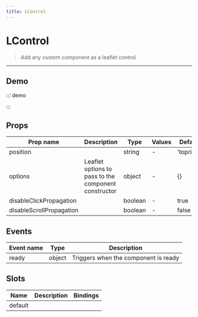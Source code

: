 ```yaml
---
title: LControl
---
```


# LControl

> Add any custom component as a leaflet control

---

## Demo

::: demo
<template>
<l-map style="height: 350px" :zoom="zoom" :center="center">
<l-tile-layer :url="url" :attribution="attribution"></l-tile-layer>
<l-control position="bottomleft" >
<button @click="clickHandler">
I am a useless button!
</button>
</l-control>
</l-map>
</template>

<script>
import {LMap, LTileLayer, LControl} from 'vue2-leaflet';

export default {
  components: {
    LMap,
    LTileLayer,
    LControl
  },
  data () {
    return {
      url: 'https://{s}.tile.openstreetmap.org/{z}/{x}/{y}.png',
      attribution:
        '&copy; <a target="_blank" href="http://osm.org/copyright">OpenStreetMap</a> contributors',
      zoom: 8,
      center: [47.313220, -1.319482]
    };
  },
  methods: {
    clickHandler () {
      window.alert('and mischievous')
    }
  }
}
</script>

:::

## Props

| Prop name                | Description                                          | Type    | Values | Default    |
| ------------------------ | ---------------------------------------------------- | ------- | ------ | ---------- |
| position                 |                                                      | string  | -      | 'topright' |
| options                  | Leaflet options to pass to the component constructor | object  | -      | {}         |
| disableClickPropagation  |                                                      | boolean | -      | true       |
| disableScrollPropagation |                                                      | boolean | -      | false      |

## Events

| Event name | Type   | Description                          |
| ---------- | ------ | ------------------------------------ |
| ready      | object | Triggers when the component is ready |

## Slots

| Name    | Description | Bindings |
| ------- | ----------- | -------- |
| default |             |          |
